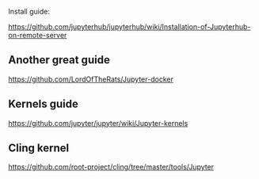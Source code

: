 
Install guide:

https://github.com/jupyterhub/jupyterhub/wiki/Installation-of-Jupyterhub-on-remote-server

Another great guide
------------------------------

https://github.com/LordOfTheRats/Jupyter-docker


Kernels guide
------------------------------

https://github.com/jupyter/jupyter/wiki/Jupyter-kernels


Cling kernel
--------------------------------

https://github.com/root-project/cling/tree/master/tools/Jupyter


